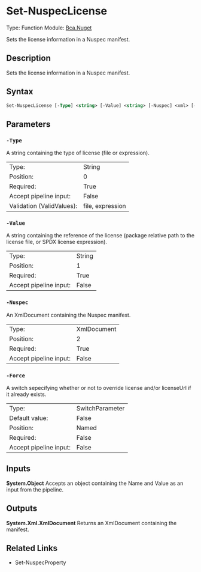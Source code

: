 # Set-NuspecLicense
Type: Function
Module: [Bca.Nuget](../ReadMe.md)

Sets the license information in a Nuspec manifest.
## Description
Sets the license information in a Nuspec manifest.
## Syntax
```ps
Set-NuspecLicense [-Type] <string> [-Value] <string> [-Nuspec] <xml> [-Force] [<CommonParameters>]
```
## Parameters
### `-Type`
A string containing the type of license (file or expression).

| | |
|:-|:-|
|Type:|String|
|Position:|0|
|Required:|True|
|Accept pipeline input:|False|
|Validation (ValidValues):|file, expression|

### `-Value`
A string containing the reference of the license (package relative path to the license file, or SPDX license expression).

| | |
|:-|:-|
|Type:|String|
|Position:|1|
|Required:|True|
|Accept pipeline input:|False|

### `-Nuspec`
An XmlDocument containing the Nuspec manifest.

| | |
|:-|:-|
|Type:|XmlDocument|
|Position:|2|
|Required:|True|
|Accept pipeline input:|False|

### `-Force`
A switch sepecifying whether or not to override license and/or licenseUrl if it already exists.

| | |
|:-|:-|
|Type:|SwitchParameter|
|Default value:|False|
|Position:|Named|
|Required:|False|
|Accept pipeline input:|False|

## Inputs
**System.Object**
Accepts an object containing the Name and Value as an input from the pipeline.
## Outputs
**System.Xml.XmlDocument**
Returns an XmlDocument containing the manifest.
## Related Links
- Set-NuspecProperty
